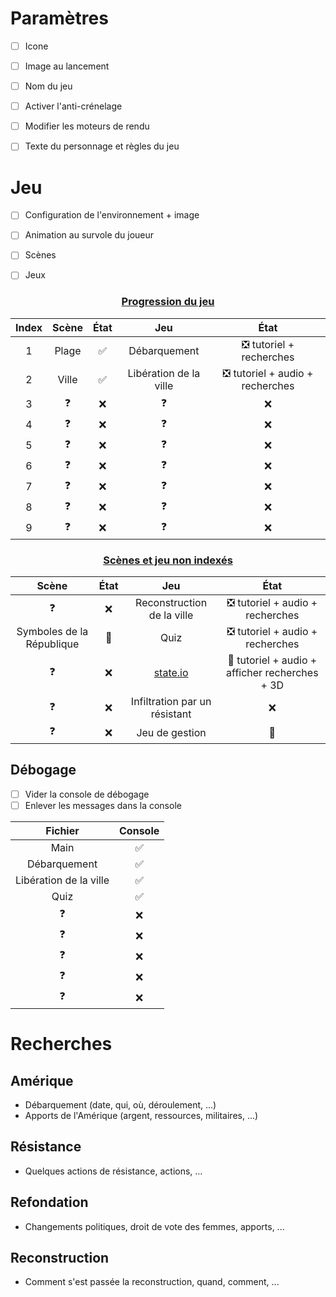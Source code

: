 # Paramètres

- [ ] Icone
- [ ] Image au lancement
- [ ] Nom du jeu
- [ ] Activer l'anti-crénelage
- [ ] Modifier les moteurs de rendu
- [ ] Texte du personnage et règles du jeu



# Jeu

- [ ] Configuration de l'environnement + image

- [ ] Animation au survole du joueur

- [ ] Scènes

- [ ] Jeux

<center>
	<h3>
        <u>Progression du jeu</u>
    </h3>
</center>

| Index | Scène | État |          Jeu           | État |
| :---: | :---: | :--: | :--------------------: | :--: |
|   1   | Plage |  ✅   |      Débarquement      |   ❎ tutoriel + recherches   |
|   2   | Ville |  ✅   | Libération de la ville | ❎ tutoriel + audio + recherches |
|   3   |   ❓   |  ❌   |           ❓            |  ❌   |
|   4   |   ❓   |  ❌   |           ❓            |  ❌   |
|   5   |   ❓   |  ❌   |           ❓            |  ❌   |
|   6   |   ❓   |  ❌   |           ❓            |  ❌   |
|   7   |   ❓   |  ❌   |           ❓            |  ❌   |
|   8   |   ❓   |  ❌   |           ❓            |  ❌   |
|   9   |   ❓   |  ❌   |           ❓            |  ❌   |

<center>
	<h3>
        <u>Scènes et jeu non indexés</u>
    </h3>
</center>

|          Scène           | État |            Jeu             |              État               |
| :----------------------: | :--: | :------------------------: | :-----------------------------: |
|            ❓             |  ❌   | Reconstruction de la ville | ❎ tutoriel + audio + recherches |
| Symboles de la République |  🔄️   |            Quiz            | ❎ tutoriel + audio + recherches |
| ❓ | ❌ | [state.io](https://play.google.com/store/apps/details?id=io.state.fight) | 🔄️ tutoriel + audio + afficher recherches + 3D|
| ❓ | ❌ | Infiltration par un résistant | ❌ |
| ❓ | ❌ | Jeu de gestion | 🔄️ | ❎ tutoriel + audio + recherches + fond + détails (icônes, titre, ...) |


## Débogage

- [ ] Vider la console de débogage
- [ ] Enlever les messages dans la console

|        Fichier         | Console |
| :--------------------: | :-----: |
|          Main          |    ✅    |
|      Débarquement      |    ✅    |
| Libération de la ville |    ✅    |
|          Quiz          |    ✅    |
|           ❓            |    ❌    |
|           ❓            |    ❌    |
|           ❓            |    ❌    |
|           ❓            |    ❌    |
|           ❓            |    ❌    |

# Recherches

## Amérique
- Débarquement (date, qui, où, déroulement, ...)
- Apports de l'Amérique (argent, ressources, militaires, ...)
## Résistance
- Quelques actions de résistance, actions, ...
## Refondation
- Changements politiques, droit de vote des femmes, apports, ...
## Reconstruction
- Comment s'est passée la reconstruction, quand, comment, ...

